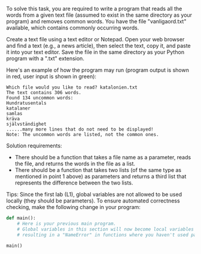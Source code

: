 To solve this task, you are required to write a program that reads all the words from a given text file (assumed to exist in the same directory as your program) and removes common words. You have the file "vanligaord.txt" available, which contains commonly occurring words.

Create a text file using a text editor or Notepad. Open your web browser and find a text (e.g., a news article), then select the text, copy it, and paste it into your text editor.
Save the file in the same directory as your Python program with a ".txt" extension.

Here's an example of how the program may run (program output is shown in red, user input is shown in green):
```
Which file would you like to read? katalonien.txt
The text contains 306 words.
Found 134 uncommon words:
Hundratusentals
katalaner
samlas
kräva
självständighet
......many more lines that do not need to be displayed!
Note: The uncommon words are listed, not the common ones.
```

Solution requirements:
- There should be a function that takes a file name as a parameter, reads the file, and returns the words in the file as a list.
- There should be a function that takes two lists (of the same type as mentioned in point 1 above) as parameters and returns a third list that represents the difference between the two lists.

Tips: Since the first lab (L1), global variables are not allowed to be used locally (they should be parameters). To ensure automated correctness checking, make the following change in your program:
```python
def main():
    # Here is your previous main program.
    # Global variables in this section will now become local variables in the main() function,
    # resulting in a "NameError" in functions where you haven't used parameters.

main()
```
